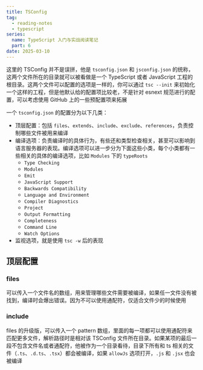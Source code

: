 ```yaml
---
title: TSConfig
tag:
  - reading-notes
  - typescript
series:
  name: TypeScript 入门与实战阅读笔记
  part: 6
date: 2025-03-10
---
```


这里的 TSConfig 并不是误拼，他是 `tsconfig.json` 和 `jsconfig.json` 的统称，这两个文件所在的目录就可以被看做是一个 TypeScript 或者 JavaScript 工程的根目录。这两个文件可以配置的选项是一样的，你可以通过 `tsc --init` 来初始化一个这样的工程，但是他默认给的配置项比较老，不是针对 esnext 规范进行的配置，可以考虑使用 GitHub 上的一些预配置项来拓展

一个 `tsconfig.json` 的配置分为以下几类：

- 顶层配置：包括 `files`、`extends`、`include`、`exclude`、`references`，负责控制哪些文件被用来编译
- 编译选项：负责编译时的具体行为，有些还和类型检查相关，甚至可以影响到语言服务器的表现。编译选项可以进一步分为下面这些小类，每个小类都有一些相关的具体的编译选项，比如 `Modules` 下的 `typeRoots`
  - `Type Checking`
  - `Modules`
  - `Emit`
  - `JavaScript Support`
  - `Backwards Compatibility`
  - `Language and Environment`
  - `Compiler Diagnostics`
  - `Project`
  - `Output Formatting`
  - `Completeness`
  - `Command Line`
  - `Watch Options`
- 监视选项，就是使用 `tsc -w` 后的表现

## 顶层配置

### files

可以传入一个文件名的数组，用来管理哪些文件需要被编译，如果任一文件没有被找到，编译时会爆出错误。因为不可以使用通配符，仅适合文件少的时候使用

### include

files 的升级版，可以传入一个 pattern 数组，里面的每一项都可以使用通配符来匹配更多文件，解析路径时是相对该 TSConfig 文件所在目录。如果某项的最后一段不包含文件名或者通配符，他被作为一个目录看待，目录下所有和 ts 相关的文件（`.ts`、`.d.ts`、`.tsx`）都会被编译，如果 `allowJs` 选项打开，`.js` 和 `.jsx` 也会被编译
